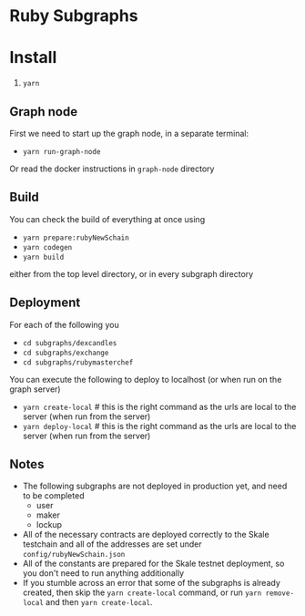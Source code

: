 # Ruby Subgraphs

# Install

1. `yarn`

## Graph node

First we need to start up the graph node, in a separate terminal:

- `yarn run-graph-node`

Or read the docker instructions in `graph-node` directory

## Build

You can check the build of everything at once using

- `yarn prepare:rubyNewSchain`
- `yarn codegen`
- `yarn build`

either from the top level directory, or in every subgraph
directory

## Deployment

For each of the following you 

- `cd subgraphs/dexcandles`
- `cd subgraphs/exchange`
- `cd subgraphs/rubymasterchef`

You can execute the following to deploy to localhost (or when run
on the graph server)

- `yarn create-local` # this is the right command as the urls are local to the server (when run from the server)
- `yarn deploy-local` # this is the right command as the urls are local to the server (when run from the server)

## Notes

- The following subgraphs are not deployed in production yet, and need to be completed
  - user
  - maker
  - lockup
- All of the necessary contracts are deployed correctly to the Skale testchain and all of the addresses are set under `config/rubyNewSchain.json`
- All of the constants are prepared for the Skale testnet deployment, so you don't need to run anything additionally
- If you stumble across an error that some of the subgraphs is already created, then skip the `yarn create-local` command, or run `yarn remove-local` and then `yarn create-local`.
